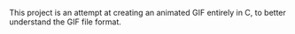 This project is an attempt at creating an animated GIF entirely in C, to better understand the GIF file format.